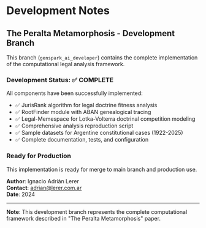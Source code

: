 # Development Notes

## The Peralta Metamorphosis - Development Branch

This branch (`genspark_ai_developer`) contains the complete implementation of the computational legal analysis framework.

### Development Status: ✅ COMPLETE

All components have been successfully implemented:

- ✅ JurisRank algorithm for legal doctrine fitness analysis
- ✅ RootFinder module with ABAN genealogical tracing
- ✅ Legal-Memespace for Lotka-Volterra doctrinal competition modeling
- ✅ Comprehensive analysis reproduction script
- ✅ Sample datasets for Argentine constitutional cases (1922-2025)
- ✅ Complete documentation, tests, and configuration

### Ready for Production

This implementation is ready for merge to main branch and production use.

**Author**: Ignacio Adrián Lerer  
**Contact**: adrian@lerer.com.ar  
**Date**: 2024

---

**Note**: This development branch represents the complete computational framework described in "The Peralta Metamorphosis" paper.
